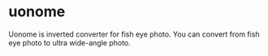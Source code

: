 # uonome
Uonome is inverted converter for fish eye photo.
You can convert from fish eye photo to ultra wide-angle photo.
